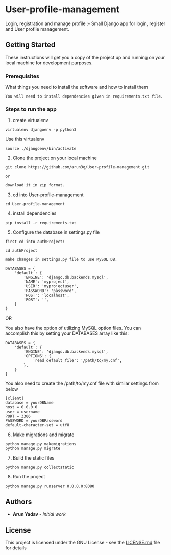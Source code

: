 # User-profile-management

Login, registration and manage profile :-
Small Django app for login, register and User profile management.

## Getting Started

These instructions will get you a copy of the project up and running on your local machine for development purposes.

### Prerequisites

What things you need to install the software and how to install them

```
You will need to install dependencies given in requirements.txt file.
```

### Steps to run the app

1. create virtualenv

```
virtualenv djangoenv -p python3
```

Use this virtualenv
```
source ./djangoenv/bin/activate
```

2. Clone the project on your local machine
```
git clone https://github.com/arun3q/User-profile-management.git

or

download it in zip format.
```
3. cd into User-profile-management
```
cd User-profile-management
```

4. install dependencies
```
pip install -r requirements.txt
```

5.	Configure the database in settings.py file

```
first cd into authProject:

cd authProject

make changes in settings.py file to use MySQL DB.

DATABASES = {
    'default': {
        'ENGINE': 'django.db.backends.mysql',
        'NAME': 'myproject',
        'USER': 'myprojectuser',
        'PASSWORD': 'password',
        'HOST': 'localhost',
        'PORT': '',
    }
}

```
OR

You also have the option of utilizing MySQL option files. 
You can accomplish this by setting your DATABASES array like this:
```
DATABASES = {
    'default': {
        'ENGINE': 'django.db.backends.mysql',
        'OPTIONS': {
            'read_default_file': '/path/to/my.cnf',
        },
    }
}
```
You also need to create the /path/to/my.cnf file with similar settings from below
```
[client]
database = yourDBName
host = 0.0.0.0
user = username
PORT = 3306
PASSWORD = yourDBPassword
default-character-set = utf8
```

6. Make migrations and migrate
```
python manage.py makemigrations
python manage.py migrate
```
7. Build the static files
```
python manage.py collectstatic
```
8. Run the project
```
python manage.py runserver 0.0.0.0:8080

```
## Authors

* **Arun Yadav** - *Initial work*


## License

This project is licensed under the GNU License - see the [LICENSE.md](LICENSE.md) file for details
